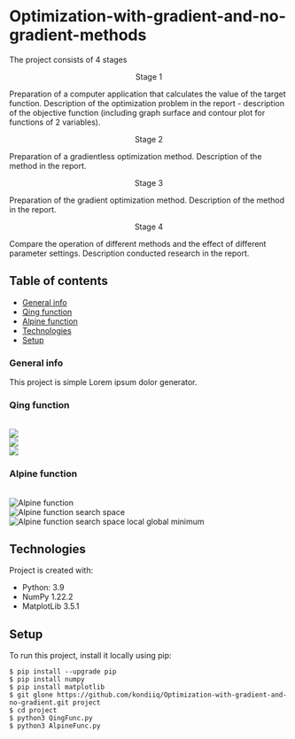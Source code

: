 # Optimization-with-gradient-and-no-gradient-methods

The project consists of 4 stages 
<p align="center">
 Stage 1 
</p>
Preparation of a computer application that calculates the value of the target function.
Description of the optimization problem in the report - description of the objective function (including graph
surface and contour plot for functions of 2 variables). 
<p align="center">
Stage 2 
</p>
Preparation of a gradientless optimization method. Description of the method in the report. 
<p align="center">
Stage 3
</p>
Preparation of the gradient optimization method. Description of the method in the report.
<p align="center">
Stage 4
</p>
Compare the operation of different methods and the effect of different parameter settings. Description
conducted research in the report. 

## Table of contents
* [General info](#general-info)
* [Qing function](#Qing-function)
* [Alpine function](#Alpine-function)
* [Technologies](#technologies)
* [Setup](#setup)

### General info
This project is simple Lorem ipsum dolor generator.

### Qing function

<br/>
<img src="https://latex.codecogs.com/svg.latex?\Large; f(x_2) = \sum_{i=1}^{N} (x_{i}^{2} - i^{2})^{2}"/> <br/>
<img src="https://latex.codecogs.com/svg.latex?\Large;p.o :-500 \leq x_i \leq 500"/> <br/>
<img src="https://latex.codecogs.com/svg.latex?\Large;x^{*} = ( \pm \sqrt{i}, ...,\pm \sqrt{i}), f(x^{*}) = 0"/> <br/>


### Alpine function
	
<br/>
<img src="https://latex.codecogs.com/svg.latex?\Large;f(x_2) = \sum_{i=1}^{N} \mid x_{i} sin(x_{i}) + 0.1 x_i \mid" title="Alpine function" /> <br/>
<img src="https://latex.codecogs.com/svg.latex?\Large;p.o : -10 \leq x_i \leq 10" title="Alpine function search space" /> <br/>
<img src="https://latex.codecogs.com/svg.latex?\Large;x^{*} = (0, ..., 0), f(x^{*}) = 0" title="Alpine function search space local global minimum" /> <br/>

## Technologies
Project is created with:
* Python: 3.9
* NumPy 1.22.2
* MatplotLib 3.5.1
	
## Setup
To run this project, install it locally using pip:

```
$ pip install --upgrade pip
$ pip install numpy
$ pip install matplotlib
$ git glone https://github.com/kondiiq/Optimization-with-gradient-and-no-gradient.git project
$ cd project
$ python3 QingFunc.py 
$ python3 AlpineFunc.py 
```